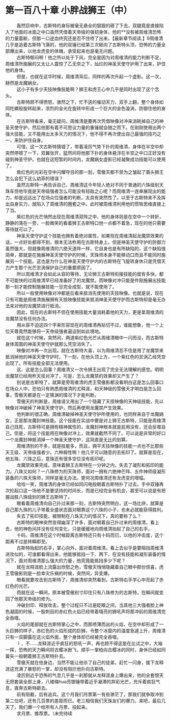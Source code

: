 <h1>第一百八十章 小胖战狮王（中）</h1>
<div id="content">&nbsp&nbsp&nbsp&nbsp&nbsp&nbsp&nbsp&nbsp
 轰然巨响中，古斯特的身际被毫无悬全的狠狠的砸了下去，双腿竟是直接陷入了地面的冰面之中口虽然凭借着天帝级的强韧身体，他的**没有被周维清恐怖的力量震断，但那一口逆血终究还是忍不住喷了出来。【最新章节阅读.】9周维清几乎是追着古斯特飞落的，他的双锤已经第三次砸向了古斯特头顶，恐怖的力量全部爆出来，以他龙虎变的体魄，承受起来也是毫无问题。
 <br/>&nbsp&nbsp&nbsp&nbsp&nbsp&nbsp&nbsp&nbsp
 古斯特郁闷啊！他之所以处于下风，完全是因为对周维清的能力判断不足，周维清所施展的又太让人震惊了乙无奈之下，灿烂的神圣天使守护用了出来，护住他的身体。
 <br/>&nbsp&nbsp&nbsp&nbsp&nbsp&nbsp&nbsp&nbsp
 但是，也就在这华时候，周维清背后，同样的再次升起一个虚影。这一次，赫然是龙魔娲女。
 <br/>&nbsp&nbsp&nbsp&nbsp&nbsp&nbsp&nbsp&nbsp
 这小子有多少天技映像技能啊？狮王和虎王心中几乎是同时出现了这个念头。
 <br/>&nbsp&nbsp&nbsp&nbsp&nbsp&nbsp&nbsp&nbsp
 古斯特顾不得愤怒，骇然之下，忙不迭的催动天力，双手上翻，整个身体如同陀螺般旋转起来，浓烈的金光在旋转中形成一个巨大的金色漩涡，防御住他的身体。
 <br/>&nbsp&nbsp&nbsp&nbsp&nbsp&nbsp&nbsp&nbsp
 在古斯特看来，毫无疑问，周维清是要再次凭借映像对冲来消耗掉自己的神圣天使守护，然后他那有着不可思议力量的重锤就会随之而下。在刚刚使用出两个强大技能，又不能用出太多天力的情况下，他不得不再次使出自己最强的技巧之一，来防护住自身。
 <br/>&nbsp&nbsp&nbsp&nbsp&nbsp&nbsp&nbsp&nbsp
 可惜，这一次古斯特猜错了，带着凌厉气势下扑的周维清，身体在半空中却突然停顿了一下，双翼张开，猛然间将他那下扑的身体悬浮在半空之中口正好没有碰到神圣守护。也就在这短暂的时间内，龙魔娲女虚影已经凝聚成功技能可以使用了。
 <br/>&nbsp&nbsp&nbsp&nbsp&nbsp&nbsp&nbsp&nbsp
 紫红色的光彩在空中闪耀夺目的那一刮，雪傲天都不禁为之皱起了眉头狮王怎么会犯下这么幼菲的错误？
 <br/>&nbsp&nbsp&nbsp&nbsp&nbsp&nbsp&nbsp&nbsp
 虽然古斯特一再告诉自己，周维清这今年轻人绝对不同于普通的六珠级别天珠车但他毕竟是天帝级强者怎么可能没有轻敌之心呢？而周维清一连串展现出的能力，却是远远出了在场众位强者的判断。太具有突然性了。以至于古斯特来不及挥出自身实力，就陷入了周维清的圈套之中。此时被周维清利用他的惯牲思维直接上了当。
 <br/>&nbsp&nbsp&nbsp&nbsp&nbsp&nbsp&nbsp&nbsp
 紫红色的光芒悄然出现在周维清双阵之中，他的身体则是在空中一个转折，静静的落在一旁，一脸微笑的看着狮王古斯特口他一点都不着急，现在的他只需要等待就可以了。
 <br/>&nbsp&nbsp&nbsp&nbsp&nbsp&nbsp&nbsp&nbsp
 神圣天使守护这个技能也拥有着绝对属性，如果现在周维清起龙魔禁效果的话，一点好处都得不到，根本无法柞用在古斯特身上。但是神圣天使守护的防御力虽然强大，但就像周维清的六绝天道阵一样，它自身也是有所缺陷的，这个缺陷很简单，那就是在施展神圣天使守护的时候，天珠师本身不能移动口而且不能同时施展另一个技能。这也是为什么在神圣天使守护内的古斯特在飞旋转身休只是凭借天力产生那个光芒淤涡保护自己的重要原因了。
 <br/>&nbsp&nbsp&nbsp&nbsp&nbsp&nbsp&nbsp&nbsp
 所以周维清才会如此从容的等待，无论狮王古斯特衔接技能的度有多快，都不可能快的过周维清早已经准备好了的龙魔禁。而映像对冲只能是件刚施展出技能那一刻才能控制施展技能一旦完全成型，就不能使用了。
 <br/>&nbsp&nbsp&nbsp&nbsp&nbsp&nbsp&nbsp&nbsp
 所以一般使用映像对冲都是后看来抵消先使用的天技映像。也就是说，现在只有可能是周维清施展拥有天技映像技能来抵消神圣天使守护而古斯特却是毫无办法来对他的龙魔禁进行抵消。
 <br/>&nbsp&nbsp&nbsp&nbsp&nbsp&nbsp&nbsp&nbsp
 因此，现在的古斯特不但在使用技能大量消耗着他的天力，更是拿周维清的龙魔禁没有任何办法。
 <br/>&nbsp&nbsp&nbsp&nbsp&nbsp&nbsp&nbsp&nbsp
 用从容不迫这四个字来形容现在的周维清再贴切不过，谁能想象，他一个上位天尊竟然能够将一天帝级强者逼迫到如此境地。
 <br/>&nbsp&nbsp&nbsp&nbsp&nbsp&nbsp&nbsp&nbsp
 就在这个时候，突然间，两道紫红色光芒从周维清眼中一闪而没，而古斯特身体周围的神圣天使守护就那么凭空消失了。
 <br/>&nbsp&nbsp&nbsp&nbsp&nbsp&nbsp&nbsp&nbsp
 映像对冲再一次出现。就在古斯特大喜，以为周维清忍不住是用了龙魔禁来抵消掉他的神圣天使守护时，下一刻，在他头顶上方，一个紫红色的淤涡乙经凭空出现了。所有技能全部无法使用。
 <br/>&nbsp&nbsp&nbsp&nbsp&nbsp&nbsp&nbsp&nbsp
 这、这是怎么回事？周维清又一次令狮王出现了完全无法理解的感觉。明明龙魔禁已经用柞天技对冲了，可是，怎么龙魔禁的效果却又产生了？
 <br/>&nbsp&nbsp&nbsp&nbsp&nbsp&nbsp&nbsp&nbsp
 别说是古斯特了，就算是旁观者清的虎王雪傲影都没看明白这是怎么回事口在场众人中，恐怕只有熟悉周维清的尤释涯，和天神级的雪傲天才明白是怎么回事，雪傲天都是在一定猜渊的情况下才能判断。
 <br/>&nbsp&nbsp&nbsp&nbsp&nbsp&nbsp&nbsp&nbsp
 雪傲天的判断是，周维请又用出了一个隐藏了天技映像的天神级技能，先以映像对冲破掉了神圣天使守护，然后再使用龙魔禁产生效果。
 <br/>&nbsp&nbsp&nbsp&nbsp&nbsp&nbsp&nbsp&nbsp
 他判断的很正确，周维清破掉神圣天使守护所使用的，也同样来自于龙魔娲女，正是那龙魔封神技能。这个技能在实战中要是对上狮王古斯特，只能是周维清自己找死，古斯特可是拥有精神属性的，龙魔封神根本就是屁用没有，还会反噬自己。但是，将这个技能用在映像对冲上，效果就截然不同了。可以说是非常的好口一个龙魔封神抵消掉一个神圣天使守护，这简直是无比的划算。
 <br/>&nbsp&nbsp&nbsp&nbsp&nbsp&nbsp&nbsp&nbsp
 周维清别的不多，就是技能多，而且，拥平天技映像的技能一点也不比那些天王级、天帝级强者少。六种屑性啊！他几乎可以随意的去拓印了。就算是现在，他五珠、六珠之后，意珠还有很多空位没有拓印呢。
 <br/>&nbsp&nbsp&nbsp&nbsp&nbsp&nbsp&nbsp&nbsp
 龙魔禁效果完成，意味着狮王古斯特在一分钟之内，失去了凝形和拓印的能力。八珠又如何？一八珠修为的天珠师，面对一拥有六绝神芒阵、五件神师级凝形装备的六珠天珠师，同样是毫无办法。更何况周维清还有龙虎变的增幅。
 <br/>&nbsp&nbsp&nbsp&nbsp&nbsp&nbsp&nbsp&nbsp
 哈哈一笑，周维清的身体已经如同闪电般朝着古斯特扑了过去，手中双锤再次抡起口这一场他不是要坚持的时间长，而是已经完全有机会，甚至可以说是有把握战胜八珠级别的狮王古斯特了。
 <br/>&nbsp&nbsp&nbsp&nbsp&nbsp&nbsp&nbsp&nbsp
 眼看着周维清向自己扑过来那一刻，古斯特突然明白，这一场比拼，就算是自己那九珠的儿子带着全盛状态面对眼靠这个六珠的小子，也未必就能获得胜利。
 <br/>&nbsp&nbsp&nbsp&nbsp&nbsp&nbsp&nbsp&nbsp
 失去了拓印技能，被限制在八珠天力的情况下，真的要称了么？
 <br/>&nbsp&nbsp&nbsp&nbsp&nbsp&nbsp&nbsp&nbsp
 古斯特的眼神突然变得幽深了许多，面对朝着自己扑过来的周维清，看上去，他的神色间并没有任何变化，只是缓缓地向周维清抬起了自己的右手。
 <br/>&nbsp&nbsp&nbsp&nbsp&nbsp&nbsp&nbsp&nbsp
 十码，周维清在这个时候距离古斯特还只有十码而已，以他的冲击度，这个距离不过是转瞬即至。
 <br/>&nbsp&nbsp&nbsp&nbsp&nbsp&nbsp&nbsp&nbsp
 古斯特抬起的右手，掌心向外，面对着周维清，看上去似乎是要阻挡周维清进攻似的，可谁都看得出来，他能够抵挡一下、两下，在没有技能和凝形装备的情况下，面对周维清那么强大的力量，他究竟能抵挡多少下呢？
 <br/>&nbsp&nbsp&nbsp&nbsp&nbsp&nbsp&nbsp&nbsp
 就在龙释涯脸上流露出欣慰之色，雪傲天悄悄隐藏着自己眼中那份惊喜，虎王雪傲影则是一脸幸灾乐祸的时候，突然间，异变爆。
 <br/>&nbsp&nbsp&nbsp&nbsp&nbsp&nbsp&nbsp&nbsp
 眼看就要攻击到古斯特了，周维清却突然看到，古斯特右手学心中亮起了赤红色的光芒。
 <br/>&nbsp&nbsp&nbsp&nbsp&nbsp&nbsp&nbsp&nbsp
 而就在这一瞬间，原本被雪傲别寸印住只有八珠修为的古斯特，在瞬间就变回了他那天帝级的修为。
 <br/>&nbsp&nbsp&nbsp&nbsp&nbsp&nbsp&nbsp&nbsp
 冲破封印、释放攻击，整个过程只不过是眨眼之间，当其他三大强者脸上神色凝固的时候，一股刺目的赤红色火焰已经带着嘻亮的狮吼声将那冲前的周维清完全吞噬。
 <br/>&nbsp&nbsp&nbsp&nbsp&nbsp&nbsp&nbsp&nbsp
 火焰的尾部就在古斯特掌心之中，而那喷薄而出的火焰，在空中却形成了一头巨狮的样子，赤红色的火焰形成的巨狮，令整个冰窟内的温度急遽上升，周维清只有一双脚露在这火焰外面，整个身体却已经被完全吞噬。
 <br/>&nbsp&nbsp&nbsp&nbsp&nbsp&nbsp&nbsp&nbsp
 ｉ，不……龙释涯近乎疯狂的怒吼一声，再也顾不得这是在比试之中，大袖一挥，恐怖的天力瞬间将古樱冰掀飞，顺手一掌柏向古樱冰的同时，身休已经如同簧矢一般朝着狮王古斯特扑去。
 <br/>&nbsp&nbsp&nbsp&nbsp&nbsp&nbsp&nbsp&nbsp
 雪傲天就在他身边，当然不能让他杀了自己的徒弟，赶忙一闪身，接下龙释涯这充满了暴怒的一掌，却没有阻拦他扑向古斯特。
 <br/>&nbsp&nbsp&nbsp&nbsp&nbsp&nbsp&nbsp&nbsp
 凌厉到近乎恐怖的气息几乎是一刹那就从龙释涯身上爆出来，他的全套恨天无把套装全部上身，八棱梅hua亮银锤带着近乎凝滞的弃彩光芒，充斥着疯狂气息，直奔古斯特砸去。
 <br/>&nbsp&nbsp&nbsp&nbsp&nbsp&nbsp&nbsp&nbsp
 前有阻截，后有追兵。这个月我们月票第一有些渺茫了，那我们就争取冲到第二位吧，还有几百票的差距而已。老三相信我们天珠友们的爆力。来吧，最后几天了，我们爆一个给所有人月票、投起来。
 <br/>&nbsp&nbsp&nbsp&nbsp&nbsp&nbsp&nbsp&nbsp
 求月票、推荐票。（未完待续
 <br/>&nbsp&nbsp&nbsp&nbsp&nbsp&nbsp&nbsp&nbsp
 <br/>&nbsp&nbsp&nbsp&nbsp&nbsp&nbsp&nbsp&nbsp
</div>
